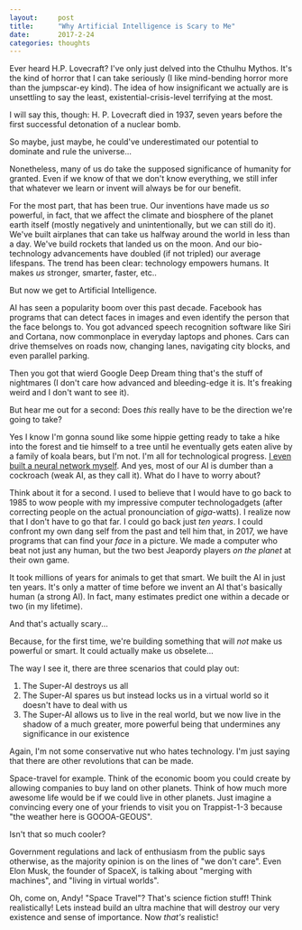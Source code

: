 ```yaml
---
layout:     post
title:      "Why Artificial Intelligence is Scary to Me"
date:       2017-2-24
categories: thoughts
---
```


Ever heard H.P. Lovecraft? I've only just delved into the Cthulhu Mythos. It's the kind of horror that I can take seriously (I like mind-bending horror more than the jumpscar-ey kind). The idea of how insignificant we actually are is unsettling to say the least, existential-crisis-level terrifying at the most.

I will say this, though: H. P. Lovecraft died in 1937, seven years before the first successful detonation of a nuclear bomb.

So maybe, just maybe, he could've underestimated our potential to dominate and rule the universe...

Nonetheless, many of us do take the supposed significance of humanity for granted. Even if we know of that we don't know everything, we still infer that whatever we learn or invent will always be for our benefit.

For the most part, that has been true. Our inventions have made us _so_ powerful, in fact, that we affect the climate and biosphere of the planet earth itself (mostly negatively and unintentionally, but we can still do it). We've built airplanes that can take us halfway around the world in less than a day. We've build rockets that landed us on the moon. And our bio-technology advancements have doubled (if not tripled) our average lifespans. The trend has been clear: technology empowers humans. It makes _us_ stronger, smarter, faster, etc..

But now we get to Artificial Intelligence.

AI has seen a popularity boom over this past decade. Facebook has programs that can detect faces in images and even identify the person that the face belongs to.  You got advanced speech recognition software like Siri and Cortana, now commonplace in everyday laptops and phones. Cars can drive themselves on roads now, changing lanes, navigating city blocks, and even parallel parking.

Then you got that wierd Google Deep Dream thing that's the stuff of nightmares (I don't care how advanced and bleeding-edge it is. It's freaking weird and I don't want to see it).

But hear me out for a second: Does _this_ really have to be the direction we're going to take?

Yes I know I'm gonna sound like some hippie getting ready to take a hike into the forest and tie himself to a tree until he eventually gets eaten alive by a family of koala bears, but I'm not. I'm all for technological progress. [I even built a neural network myself](https://www.github.com/andydevs/neurl). And yes, most of our AI is dumber than a cockroach (weak AI, as they call it). What do I have to worry about?

Think about it for a second. I used to believe that I would have to go back to 1985 to wow people with my impressive computer technologadgets (after correcting people on the actual pronounciation of _giga_-watts). I realize now that I don't have to go that far. I could go back just _ten years_. I could confront my own dang self from the past and tell him that, in 2017, we have programs that can find your _face_ in a picture. We made a computer who beat not just any human, but the two best Jeapordy players _on the planet_ at their own game.

It took millions of years for animals to get that smart. We built the AI in just ten years. It's only a matter of time before we invent an AI that's basically human (a strong AI). In fact, many estimates predict one within a decade or two (in my lifetime).

And that's actually scary...

Because, for the first time, we're building something that will _not_ make us powerful or smart. It could actually make us obselete...

The way I see it, there are three scenarios that could play out:
1. The Super-AI destroys us all
2. The Super-AI spares us but instead locks us in a virtual world so it doesn't have to deal with us
3. The Super-AI allows us to live in the real world, but we now live in the shadow of a much greater, more powerful being that undermines any significance in our existence

Again, I'm not some conservative nut who hates technology. I'm just saying that there are other revolutions that can be made.

Space-travel for example. Think of the economic boom you could create by allowing companies to buy land on other planets. Think of how much more awesome life would be if we could live in other planets. Just imagine a convincing every one of your friends to visit you on Trappist-1-3 because "the weather here is GOOOA-GEOUS".

Isn't that so much cooler?

Government regulations and lack of enthusiasm from the public says otherwise, as the majority opinion is on the lines of "we don't care". Even Elon Musk, the founder of SpaceX, is talking about "merging with machines", and "living in virtual worlds".

Oh, come on, Andy! "Space Travel"? That's science fiction stuff! Think realistically! Lets instead build an ultra machine that will destroy our very existence and sense of importance. Now _that's_ realistic!
